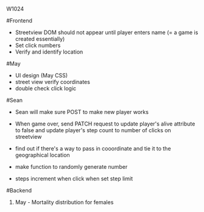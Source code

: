 W1024

#Frontend
- Streetview DOM should not appear until player enters name (= a game is created essentially)
- Set click numbers
- Verify and identify location

#May
- UI design (May CSS)
- street view verify coordinates
- double check click logic

#Sean
<!-- - Sean will create random generator for age, gender (before POST fetch for player) -->
- Sean will make sure POST to make new player works
- When game over, send PATCH request to update player's alive attribute to false and update player's step count to number of clicks on streetview
- find out if there's a way to pass in cooordinate and tie it to the geographical location
- make function to randomly generate number 



- steps
  increment when click
  when
  set step limit

#Backend
1. May - Mortality distribution for females
